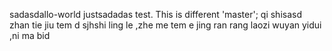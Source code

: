 sadasdallo-world
justsadadas test.
This is different 'master';
qi shisasd zhan tie jiu tem d sjhshi ling le ,zhe me tem e
jing ran rang laozi wuyan yidui ,ni ma bid 

